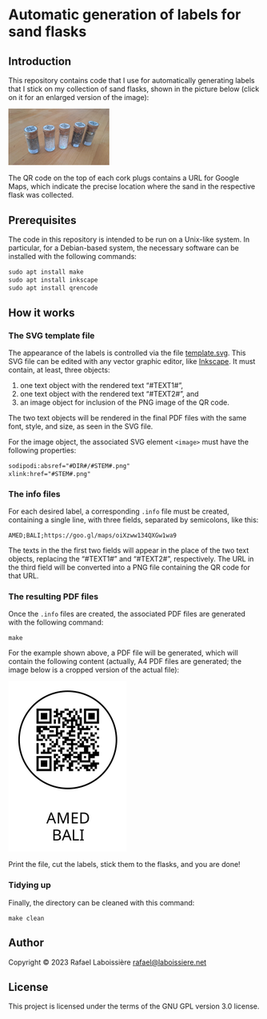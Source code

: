Automatic generation of labels for sand flasks
==============================================


Introduction
------------

This repository contains code that I use for automatically generating labels that I stick on my collection of sand flasks, shown in the picture below (click on it for an enlarged version of the image):

<img src="sand-flask-example.jpg" width=40% height=40%>

The QR code on the top of each cork plugs contains a URL for Google Maps, which indicate the precise location where the sand in the respective flask was collected.


Prerequisites
-------------

The code in this repository is intended to be run on a Unix-like system. In particular, for a Debian-based system, the necessary software can be installed with the following commands:

```shell
sudo apt install make
sudo apt install inkscape
sudo apt install qrencode
```


How it works
------------

### The SVG template file

The appearance of the labels is controlled via the file [template.svg](template.svg). This SVG file can be edited with any vector graphic editor, like [Inkscape](https://inkscape.org/). It must contain, at least, three objects:

1. one text object with the rendered text “#TEXT1#”,
2. one text object with the rendered text “#TEXT2#”, and
3. an image object for inclusion of the PNG image of the QR code.

The two text objects will be rendered in the final PDF files with the same font, style, and size, as seen in the SVG file.

For the image object, the associated SVG element `<image>` must have the following properties:

```
sodipodi:absref="#DIR#/#STEM#.png"
xlink:href="#STEM#.png"
```

### The info files

For each desired label, a corresponding `.info` file must be created, containing a single line, with three fields, separated by semicolons, like this:

```
AMED;BALI;https://goo.gl/maps/oiXzww134QXGw1wa9
```

The texts in the the first two fields will appear in the place of the two text objects, replacing the “#TEXT1#” and “#TEXT2#”, respectively. The URL in the third field will be converted into a PNG file containing the QR code for that URL. 

### The resulting PDF files

Once the `.info` files are created, the associated PDF files are generated with the following command:

```shell
make
```

For the example shown above, a PDF file will be generated, which will contain the following content (actually, A4 PDF files are generated; the image below is a cropped version of the actual file):

![figure](label-example.png)

Print the file, cut the labels, stick them to the flasks, and you are done!

### Tidying up

Finally, the directory can be cleaned with this command:

```shell
make clean
```


Author
------

Copyright © 2023  Rafael Laboissière <rafael@laboissiere.net>


License
-------

This project is licensed under the terms of the GNU GPL version 3.0 license.

<!---
Local Variables:
ispell-local-dictionary: "american"
eval: (auto-fill-mode -1)
eval: (visual-line-mode)
eval: (flyspell-mode)
End:
--->

<!--  LocalWords:  SVG PNG GPL Inkscape
 -->
